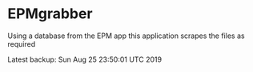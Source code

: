 # EPMgrabber
Using a database from the EPM app this application scrapes the files as required


Latest backup: Sun Aug 25 23:50:01 UTC 2019
